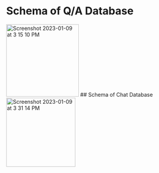 # Schema of Q/A Database
<img width="194" alt="Screenshot 2023-01-09 at 3 15 10 PM" src="https://user-images.githubusercontent.com/50862704/211279930-a8ccf8b4-84ef-456a-8b28-df9dcf01d953.png">
## Schema of Chat Database
<img width="185" alt="Screenshot 2023-01-09 at 3 31 14 PM" src="https://user-images.githubusercontent.com/50862704/211282873-d96ea545-f672-4233-8640-7ab9c7a18024.png">
